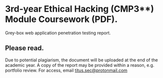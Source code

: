 # 3rd-year Ethical Hacking (CMP3**) Module Coursework (PDF).
Grey-box web application penetration testing report.

## Please read.
Due to potential plagiarism, the document will be uploaded at the end of the academic year. A copy of the report may be provided within a reason, e.g. portfolio review.
For access, email titus.sec@protonmail.com
